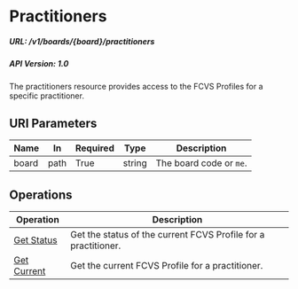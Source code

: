 # Practitioners

##### URL: /v1/boards/{board}/practitioners
##### API Version: 1.0

The practitioners resource provides access to the FCVS Profiles for a specific practitioner.

## URI Parameters

| Name | In | Required | Type | Description |
| - |-|-|-|-|
| board | path | True | string | The board code or `me`. |

## Operations

| Operation | Description |
| - | - |
| [Get Status](get-status.md) | Get the status of the current FCVS Profile for a practitioner. |
| [Get Current](get-current.md) | Get the current FCVS Profile for a practitioner. |

